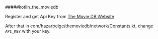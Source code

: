 #####kotlin_the_moviedb

Register and get Api Key from [The Movie DB Website](https://www.themoviedb.org)

After that in com/hazarbelge/themoviedb/network/Constants.kt, change `API_KEY` with your key.